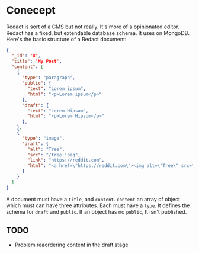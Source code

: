 # Conecept
Redact is sort of a CMS but not really. It's more of a opinionated editor. Redact has a fixed, but extendable database schema. It uses on MongoDB. Here's the basic structure of a Redact document:

```JSON
{
  "_id": 'x',
  "title": 'My Post',
  "content": [
    {
      "type": "paragraph",
      "public": {
        "text": "Lorem ipsum",
        "html": "<p>Lorem ipsum</p>"
      },
      "draft": {
        "text": "Lorem Hipsum",
        "html": "<p>Lorem Hipsum</p>"
      },
    },
    {
      "type": "image",
      "draft": {
        "alt": "Tree",
        "src": "/tree.jpeg",
        "link": "https://reddit.com",
        "html": "<a href=\"https://reddit.com\"><img alt=\"Tree\" src=\"/tree.jpeg\"></a>"
      }
    }
  ]
}
```

A document must have a `title`, and `content`. `content` an array of object which must can have three attributes. Each must have a `type`. It defines the schema for `draft` and `public`. If an object has no `public`, It isn't published.

## TODO
* Problem reaordering content in the draft stage
